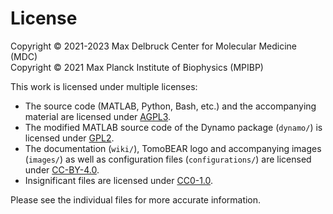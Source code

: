 # License

Copyright © 2021-2023 Max Delbruck Center for Molecular Medicine (MDC)
</br>
Copyright © 2021 Max Planck Institute of Biophysics (MPIBP)

This work is licensed under multiple licenses:
- The source code (MATLAB, Python, Bash, etc.) and the accompanying material are licensed under [AGPL3](LICENSES/AGPL-3.0-or-later.txt).
- The modified MATLAB source code of the Dynamo package (```dynamo/```) is licensed under [GPL2](LICENSES/GPL-2.0-or-later.txt).
- The documentation (```wiki/```), TomoBEAR logo and accompanying images (```images/```) as well as configuration files (```configurations/```) are licensed under [CC-BY-4.0](LICENSES/CC-BY-4.0.txt).
- Insignificant files are licensed under [CC0-1.0](LICENSES/CC0-1.0.txt).

Please see the individual files for more accurate information.
